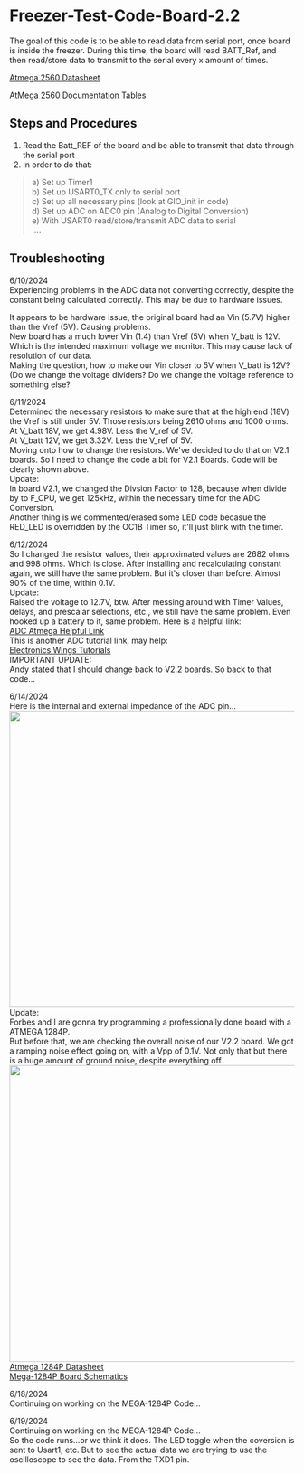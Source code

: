 # Freezer-Test-Code-Board-2.2

The goal of this code is to be able to read data from serial port, once board is inside the freezer. During this time, the board will read BATT_Ref, and then read/store data to transmit to the serial every x amount of times. <br />

[Atmega 2560 Datasheet](https://ww1.microchip.com/downloads/aemDocuments/documents/OTH/ProductDocuments/DataSheets/ATmega640-1280-1281-2560-2561-Datasheet-DS40002211A.pdf) <br/>

[AtMega 2560 Documentation Tables](https://www.microchip.com/en-us/product/ATmega2560#document-table) <br/>

## Steps and Procedures

1) Read the Batt_REF of the board and be able to transmit that data through the serial port <br /> 
2) In order to do that: <br />
>  	a) Set up Timer1 <br />
>	b) Set up USART0_TX only to serial port <br />
>	c) Set up all necessary pins (look at GIO_init in code) <br />
> 	d) Set up ADC on ADC0 pin (Analog to Digital Conversion) <br />
>	e) With USART0 read/store/transmit ADC data to serial <br />
>  	.... <br />

## Troubleshooting

6/10/2024 <br />
Experiencing problems in the ADC data not converting correctly, despite the constant being calculated correctly. This may be due to hardware issues. <br />

It appears to be hardware issue, the original board had an Vin (5.7V) higher than the Vref (5V). Causing problems. <br />
New board has a much lower Vin (1.4) than Vref (5V) when V_batt is 12V. Which is the intended maximum voltage we monitor. This may cause lack of resolution of our data. <br />
Making the question, how to make our Vin closer to 5V when V_batt is 12V? (Do we change the voltage dividers? Do we change the voltage reference to something else? <br />

6/11/2024 <br />
Determined the necessary resistors to make sure that at the high end (18V) the Vref is still under 5V. Those resistors being 2610 ohms and 1000 ohms. <br />
At V_batt 18V, we get 4.98V. Less the V_ref of 5V. <br />
At V_batt 12V, we get 3.32V. Less the V_ref of 5V. <br />
Moving onto how to change the resistors. We've decided to do that on V2.1 boards. So I need to change the code a bit for V2.1 Boards. Code will be clearly shown above. <br />
Update: <br />
In board V2.1, we changed the Divsion Factor to 128, because when divide by to F_CPU, we get 125kHz, within the necessary time for the ADC Conversion. <br />
Another thing is we commented/erased some LED code becasue the RED_LED is overridden by the OC1B Timer so, it'll just blink with the timer. <br />

6/12/2024 <br />
So I changed the resistor values, their approximated values are 2682 ohms and 998 ohms. Which is close. After installing and recalculating constant again, we still have the same problem. But it's closer than before. Almost 90% of the time, within 0.1V. <br/>
Update: <br/>
Raised the voltage to 12.7V, btw. After messing around with Timer Values, delays, and prescalar selections, etc., we still have the same problem. Even hooked up a battery to it, same problem.
Here is a helpful link: <br/>
[ADC Atmega Helpful Link](https://www.tspi.at/2021/07/15/atmegaavradc.html) <br/>
This is another ADC tutorial link, may help: <br/>
[Electronics Wings Tutorials](https://www.electronicwings.com/avr-atmega/getting-started-with-atmel-studio) <br/>
IMPORTANT UPDATE: <br/>
Andy stated that I should change back to V2.2 boards. So back to that code... <br/>

6/14/2024 <br/>
Here is the internal and external impedance of the ADC pin...<br/>
<img src="https://github.com/Soylonestar/Freezer-Test-Code-Board-2.2/assets/53907747/839425e8-c842-4e3e-a3de-0f538b5a1019" width="525" /> <br/>
Update: <br/>
Forbes and I are gonna try programming a professionally done board with a ATMEGA 1284P.<br/>
But before that, we are checking the overall noise of our V2.2 board. We got a ramping noise effect going on, with a Vpp of 0.1V. Not only that but there is a huge amount of ground noise, despite everything off. <br/>
<img src="https://github.com/Soylonestar/Freezer-Test-Code-Board-2.2/assets/53907747/b901f1ae-7327-43e9-afef-4c243a96e84d" width="525"/> <br/>
[Atmega 1284P Datasheet](https://ww1.microchip.com/downloads/aemDocuments/documents/MCU08/ProductDocuments/DataSheets/ATmega164A_PA-324A_PA-644A_PA-1284_P_Data-Sheet-40002070B.pdf) <br/>
[Mega-1284P Board Schematics](https://ww1.microchip.com/downloads/en/Appnotes/doc8377.pdf) <br/>

6/18/2024 <br/>
Continuing on working on the MEGA-1284P Code...<br/>

6/19/2024 <br/>
Continuing on working on the MEGA-1284P Code...<br/>
So the code runs...or we think it does. The LED toggle when the coversion is sent to Usart1, etc. But to see the actual data we are trying to use the oscilloscope to see the data. From the TXD1 pin. <br/>
